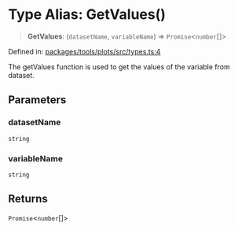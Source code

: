 # Type Alias: GetValues()

> **GetValues**: (`datasetName`, `variableName`) => `Promise`\<`number`[]\>

Defined in: [packages/tools/plots/src/types.ts:4](https://github.com/GeoDaCenter/openassistant/blob/37d127dc7a76d6b5cf9de906c055e4c904e3dfed/packages/tools/plots/src/types.ts#L4)

The getValues function is used to get the values of the variable from dataset.

## Parameters

### datasetName

`string`

### variableName

`string`

## Returns

`Promise`\<`number`[]\>

